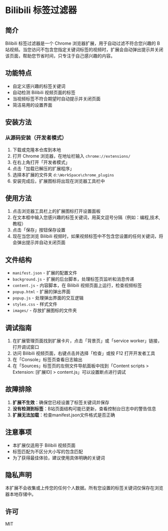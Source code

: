 # Bilibili 标签过滤器

## 简介

Bilibili 标签过滤器是一个 Chrome 浏览器扩展，用于自动过滤不符合您兴趣的 B站视频。当您访问不包含您指定关键词标签的视频时，扩展会自动弹出提示并关闭该页面，帮助您节省时间，只专注于自己感兴趣的内容。

## 功能特点

- 自定义感兴趣的标签关键词
- 自动检测 Bilibili 视频页面的标签
- 当视频标签不符合期望时自动提示并关闭页面
- 简洁易用的设置界面

## 安装方法

### 从源码安装（开发者模式）

1. 下载或克隆本仓库到本地
2. 打开 Chrome 浏览器，在地址栏输入 `chrome://extensions/`
3. 在右上角打开「开发者模式」
4. 点击「加载已解压的扩展程序」
5. 选择本扩展的文件夹 `d:\WorkSpace\chrome_plugins`
6. 安装完成后，扩展图标将出现在浏览器工具栏中

## 使用方法

1. 点击浏览器工具栏上的扩展图标打开设置面板
2. 在文本框中输入您感兴趣的标签关键词，用英文逗号分隔（例如：编程,技术,教程）
3. 点击「保存」按钮保存设置
4. 现在当您浏览 Bilibili 视频时，如果视频标签中不包含您设置的任何关键词，将会弹出提示并自动关闭页面

## 文件结构

- `manifest.json` - 扩展的配置文件
- `background.js` - 扩展的后台脚本，处理标签页监听和消息传递
- `content.js` - 内容脚本，在 Bilibili 视频页面上运行，检查视频标签
- `popup.html` - 扩展的弹出界面
- `popup.js` - 处理弹出界面的交互逻辑
- `styles.css` - 样式文件
- `images/` - 存放扩展图标的文件夹

## 调试指南

1. 在扩展管理页面找到扩展卡片，点击「背景页」或「service worker」链接，打开调试窗口
2. 访问 Bilibili 视频页面，右键点击并选择「检查」或按 F12 打开开发者工具
3. 在「Console」标签页查看日志输出
4. 在「Sources」标签页的左侧文件导航面板中找到「Content scripts > Extension: [扩展ID] > content.js」可以设置断点进行调试

## 故障排除

1. **扩展不生效**：确保您已经设置了标签关键词并保存
2. **没有检测到标签**：B站页面结构可能已更新，查看控制台日志中的警告信息
3. **扩展无法加载**：检查manifest.json文件格式是否正确

## 注意事项

- 本扩展仅适用于 Bilibili 视频页面
- 标签匹配为不区分大小写的包含匹配
- 为了获得最佳体验，建议使用具体明确的关键词

## 隐私声明

本扩展不会收集或上传您的任何个人数据。所有您设置的标签关键词仅保存在浏览器本地存储中。

## 许可

MIT
